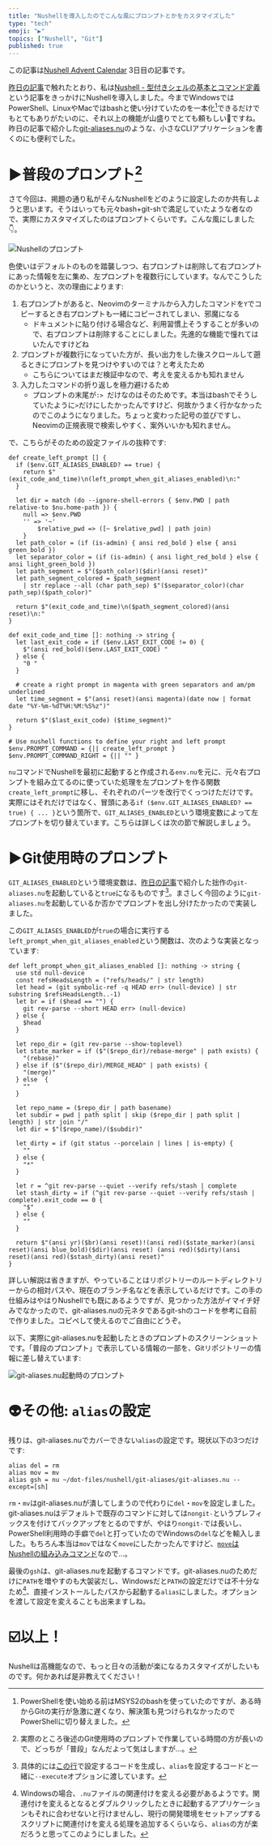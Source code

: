 ```yaml
---
title: "Nushellを導入したのでこんな風にプロンプトとかをカスタマイズした"
type: "tech"
emoji: "▶️"
topics: ["Nushell", "Git"]
published: true
---
```


この記事は[Nushell Advent Calendar](https://qiita.com/advent-calendar/2024/nushell) 3日目の記事です。

[昨日の記事](./2024-12-git-aliases-nu)で触れたとおり、私は[Nushell - 型付きシェルの基本とコマンド定義](https://zenn.dev/estra/articles/nu-typed-shell)という記事をきっかけにNushellを導入しました。今までWindowsではPowerShell、LinuxやMacではbashと使い分けていたのを一本化[^msys2]できるだけでもとてもありがたいのに、それ以上の機能が山盛りでとても頼もしい💪ですね。昨日の記事で紹介した[git-aliases.nu](https://github.com/igrep/git-aliases.nu)のような、小さなCLIアプリケーションを書くのにも便利でした。

[^msys2]: PowerShellを使い始める前はMSYS2のbashを使っていたのですが、ある時からGitの実行が急激に遅くなり、解決策も見つけられなかったのでPowerShellに切り替えました。

# ▶️普段のプロンプト[^usual]

[^usual]: 実際のところ後述のGit使用時のプロンプトで作業している時間の方が長いので、どっちが「普段」なんだよって気はしますが...。

さて今回は、掲題の通り私がそんなNushellをどのように設定したのか共有しようと思います。そうはいっても元々bash+git-shで満足していたような者なので、実際にカスタマイズしたのはプロンプトくらいです。こんな風にしました👇️。

![Nushellのプロンプト](/images/2024-12-my-env-nu/prompt.png)

色使いはデフォルトのものを踏襲しつつ、右プロンプトは削除して右プロンプトにあった情報を左に集め、左プロンプトを複数行にしています。なんでこうしたのかというと、次の理由によります:

1. 右プロンプトがあると、Neovimのターミナルから入力したコマンドを`Y`でコピーするとき右プロンプトも一緒にコピーされてしまい、邪魔になる
    - ドキュメントに貼り付ける場合など、利用習慣上そうすることが多いので、右プロンプトは削除することにしました。先進的な機能で憧れてはいたんですけどね
1. プロンプトが複数行になっていた方が、長い出力をした後スクロールして遡るときにプロンプトを見つけやすいのでは？と考えたため
    - こちらについてはまだ検証中なので、考えを変えるかも知れません
1. 入力したコマンドの折り返しを極力避けるため
    - プロンプトの末尾が`:> `だけなのはそのためです。本当はbashでそうしていたように`>`だけにしたかったんですけど、何故かうまく行かなかったのでこのようになりました。ちょっと変わった記号の並びですし、Neovimの正規表現で検索しやすく、案外いいかも知れません。

で、こちらがそのための設定ファイルの抜粋です:

```nu:env.nu
def create_left_prompt [] {
  if ($env.GIT_ALIASES_ENABLED? == true) {
    return $"(exit_code_and_time)\n(left_prompt_when_git_aliases_enabled)\n:"
  }

  let dir = match (do --ignore-shell-errors { $env.PWD | path relative-to $nu.home-path }) {
    null => $env.PWD
    '' => '~'
        $relative_pwd => ([~ $relative_pwd] | path join)
    }
  let path_color = (if (is-admin) { ansi red_bold } else { ansi green_bold })
  let separator_color = (if (is-admin) { ansi light_red_bold } else { ansi light_green_bold })
  let path_segment = $"($path_color)($dir)(ansi reset)"
  let path_segment_colored = $path_segment
    | str replace --all (char path_sep) $"($separator_color)(char path_sep)($path_color)"

  return $"(exit_code_and_time)\n($path_segment_colored)(ansi reset)\n:"
}

def exit_code_and_time []: nothing -> string {
  let last_exit_code = if ($env.LAST_EXIT_CODE != 0) {
    $"(ansi red_bold)($env.LAST_EXIT_CODE) "
  } else {
    "0 "
  }

  # create a right prompt in magenta with green separators and am/pm underlined
  let time_segment = $"(ansi reset)(ansi magenta)(date now | format date "%Y-%m-%dT%H:%M:%S%z")"

  return $"($last_exit_code) ($time_segment)"
}

# Use nushell functions to define your right and left prompt
$env.PROMPT_COMMAND = {|| create_left_prompt }
$env.PROMPT_COMMAND_RIGHT = {|| "" }
```

`nu`コマンドでNushellを最初に起動すると作成される`env.nu`を元に、元々右プロンプトを組み立てるのに使っていた処理を左プロンプトを作る関数`create_left_prompt`に移し、それぞれのパーツを改行でくっつけただけです。実際にはそれだけではなく、冒頭にある`if ($env.GIT_ALIASES_ENABLED? == true) { ... }`という箇所で、`GIT_ALIASES_ENABLED`という環境変数によって左プロンプトを切り替えています。こちらは詳しくは次の節で解説しましょう。

# ▶️Git使用時のプロンプト

`GIT_ALIASES_ENABLED`という環境変数は、[昨日の記事](./2024-12-git-aliases-nu)で紹介した拙作の`git-aliases.nu`を起動していると`true`になるものです[^line]。まさしく今回のように`git-aliases.nu`を起動しているか否かでプロンプトを出し分けたかったので実装しました。

[^line]: 具体的には[この行](https://github.com/igrep/git-aliases.nu/blob/6a192010b4eac210595a8c22a0168e577e307e02/git-aliases.nu#L31)で設定するコードを生成し、`alias`を設定するコードと一緒に`--execute`オプションに渡しています。

この`GIT_ALIASES_ENABLED`が`true`の場合に実行する`left_prompt_when_git_aliases_enabled`という関数は、次のような実装となっています:

```nu:env.nu
def left_prompt_when_git_aliases_enabled []: nothing -> string {
  use std null-device
  const refsHeadsLength = ("refs/heads/" | str length)
  let head = (git symbolic-ref -q HEAD err> (null-device) | str substring $refsHeadsLength..-1)
  let br = if ($head == "") {
    git rev-parse --short HEAD err> (null-device)
  } else {
    $head
  }

  let repo_dir = (git rev-parse --show-toplevel)
  let state_marker = if ($"($repo_dir)/rebase-merge" | path exists) {
    "(rebase)"
  } else if ($"($repo_dir)/MERGE_HEAD" | path exists) {
    "(merge)"
  } else  {
    ""
  }

  let repo_name = ($repo_dir | path basename)
  let subdir = pwd | path split | skip ($repo_dir | path split | length) | str join "/"
  let dir = $"($repo_name)/($subdir)"

  let dirty = if (git status --porcelain | lines | is-empty) {
    ""
  } else {
    "*"
  }

  let r = ^git rev-parse --quiet --verify refs/stash | complete
  let stash_dirty = if (^git rev-parse --quiet --verify refs/stash | complete).exit_code == 0 {
    "$"
  } else {
    ""
  }

  return $"(ansi yr)($br)(ansi reset)!(ansi red)($state_marker)(ansi reset)(ansi blue_bold)($dir)(ansi reset) (ansi red)($dirty)(ansi reset)(ansi red)($stash_dirty)(ansi reset)"
}
```

詳しい解説は省きますが、やっていることはリポジトリーのルートディレクトリーからの相対パスや、現在のブランチ名などを表示しているだけです。この手の仕組みはやはりNushellでも既にあるようですが、見つかった方法がイマイチ好みでなかったので、git-aliases.nuの元ネタであるgit-shのコードを参考に自前で作りました。コピペして使えるのでご自由にどうぞ。

以下、実際にgit-aliases.nuを起動したときのプロンプトのスクリーンショットです。「普段のプロンプト」で表示している情報の一部を、Gitリポジトリーの情報に差し替えています:

![git-aliases.nu起動時のプロンプト](/images/2024-12-my-env-nu/prompt-git.png)

# 👽その他: `alias`の設定

残りは、git-aliases.nuでカバーできない`alias`の設定です。現状以下の3つだけです:

```nu:env.nu
alias del = rm
alias mov = mv
alias gsh = nu ~/dot-files/nushell/git-aliases/git-aliases.nu --except=[sh]
```

`rm`・`mv`はgit-aliases.nuが潰してしまうので代わりに`del`・`mov`を設定しました。git-aliases.nuはデフォルトで既存のコマンドに対しては`nongit-`というプレフィックスを付けてバックアップをとるのですが、やはり`nongit-`では長いし、PowerShell利用時の手癖で`del`と打っていたのでWindowsの`del`などを輸入しました。もちろん本当は`mov`ではなく`move`にしたかったんですけど、[`move`はNushellの組み込みコマンド](https://www.nushell.sh/commands/docs/move.html)なので...。

最後の`gsh`は、git-aliases.nuを起動するコマンドです。git-aliases.nuのためだけに`PATH`を増やすのも大袈裟だし、Windowsだと`PATH`の設定だけでは不十分なため[^windows]、直接インストールしたパスから起動する`alias`にしました。オプションを渡して設定を変えることも出来ますしね。

[^windows]: Windowsの場合、`.nu`ファイルの関連付けを変える必要があるようです。関連付けを変えるとなるとダブルクリックしたときに起動するアプリケーションもそれに合わせないと行けませんし、現行の開発環境をセットアップするスクリプトに関連付けを変える処理を追加するくらいなら、`alias`の方が楽だろうと思ってこのようにしました。

# ☑️以上！

Nushellは高機能なので、もっと日々の活動が楽になるカスタマイズがしたいものです。何かあれば是非教えてください！
